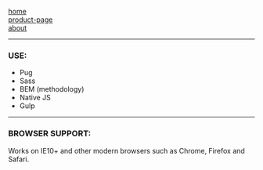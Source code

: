 
[home](https://alexrusyn.github.io/supler/index.html)  
[product-page](https://alexrusyn.github.io/supler/product.html)  
[about](https://alexrusyn.github.io/supler/about.html)

---

### USE:

- Pug
- Sass
- BEM (methodology)
- Native JS
- Gulp

---

### BROWSER SUPPORT:

Works on IE10+ and other modern browsers such as Chrome, Firefox and Safari.
